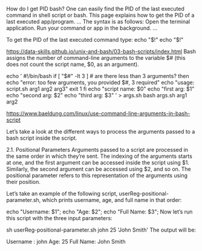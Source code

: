 How do I get PID bash?
One can easily find the PID of the last executed command in shell script or bash. This page explains how to get the PID of a last executed app/program.
...
The syntax is as follows:
Open the terminal application.
Run your command or app in the background. ...

To get the PID of the last executed command type: echo "$!"
echo "$!"

https://data-skills.github.io/unix-and-bash/03-bash-scripts/index.html
Bash assigns the number of command-line arguments to the variable $# (this does not count the script name, $0, as an argument). 

echo '
#!/bin/bash 
if [ "$#" -lt 3 ] # are there less than 3 arguments? 
then
    echo "error: too few arguments, you provided $#, 3 required"
    echo "usage: script.sh arg1 arg2 arg3"
    exit 1
fi
echo "script name: $0"
echo "first arg: $1"
echo "second arg: $2"
echo "third arg: $3" ' > args.sh
bash args.sh arg1 arg2

https://www.baeldung.com/linux/use-command-line-arguments-in-bash-script


Let’s take a look at the different ways to process the arguments passed to a bash script inside the script.

2.1. Positional Parameters
Arguments passed to a script are processed in the same order in which they’re sent. The indexing of the arguments starts at one, and the first argument can be accessed inside the script using $1. Similarly, the second argument can be accessed using $2, and so on. The positional parameter refers to this representation of the arguments using their position.

Let’s take an example of the following script, userReg-positional-parameter.sh, which prints username, age, and full name in that order:

echo "Username: $1";
echo "Age: $2";
echo "Full Name: $3";
Now let’s run this script with the three input parameters:

sh userReg-positional-parameter.sh john 25 'John Smith'
The output will be:

Username : john
Age: 25
Full Name: John Smith
